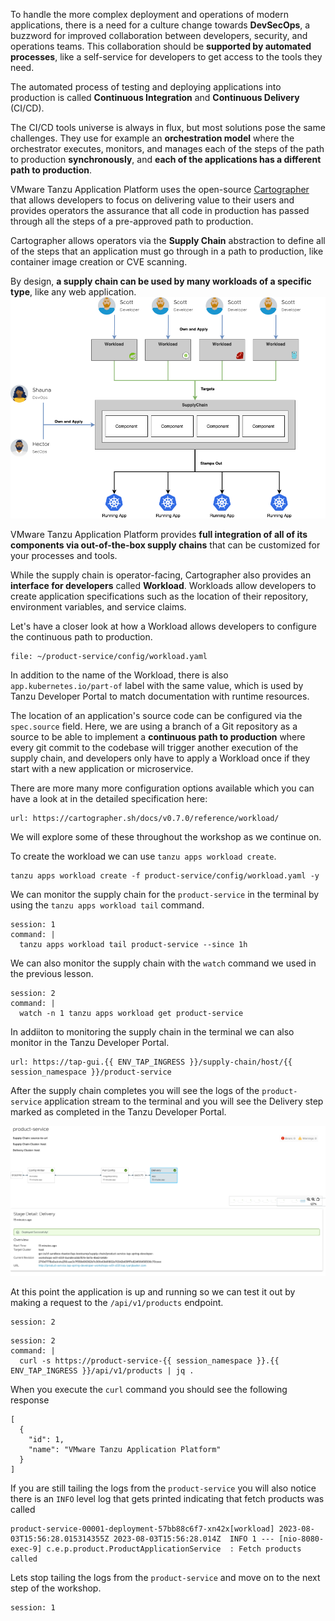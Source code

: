 To handle the more complex deployment and operations of modern applications, there is a need for a culture change towards **DevSecOps**, a buzzword for improved collaboration between developers, security, and operations teams.
This collaboration should be **supported by automated processes**, like a self-service for developers to get access to the tools they need.

The automated process of testing and deploying applications into production is called **Continuous Integration** and **Continuous Delivery** (CI/CD). 

The CI/CD tools universe is always in flux, but most solutions pose the same challenges. They use for example an **orchestration model** where the orchestrator executes, monitors, and manages each of the steps of the path to production **synchronously**, and **each of the applications has a different path to production**.

VMware Tanzu Application Platform uses the open-source [Cartographer](https://cartographer.sh) that allows developers to focus on delivering value to their users and provides operators the assurance that all code in production has passed through all the steps of a pre-approved path to production.

Cartographer allows operators via the **Supply Chain** abstraction to define all of the steps that an application must go through in a path to production, like container image creation or CVE scanning.

By design, **a supply chain can be used by many workloads of a specific type**, like any web application. 
![Reusable CI/CD](../images/reusable-cicd.png)

VMware Tanzu Application Platform provides **full integration of all of its components via out-of-the-box supply chains** that can be customized for your processes and tools.

While the supply chain is operator-facing, Cartographer also provides an **interface for developers** called **Workload**. Workloads allow developers to create application specifications such as the location of their repository, environment variables, and service claims.

Let's have a closer look at how a Workload allows developers to configure the continuous path to production.
```editor:open-file
file: ~/product-service/config/workload.yaml
```

In addition to the name of the Workload, there is also `app.kubernetes.io/part-of` label with the same value, which is used by Tanzu Developer Portal to match documentation with runtime resources.

The location of an application's source code can be configured via the `spec.source` field. Here, we are using a branch of a Git repository as a source to be able to implement a **continuous path to production** where every git commit to the codebase will trigger another execution of the supply chain, and developers only have to apply a Workload once if they start with a new application or microservice. 

There are more many more configuration options available which you can have a look at in the detailed specification here:
```dashboard:open-url
url: https://cartographer.sh/docs/v0.7.0/reference/workload/
```
We will explore some of these throughout the workshop as we continue on.

To create the workload we can use `tanzu apps workload create`.  
```execute
tanzu apps workload create -f product-service/config/workload.yaml -y
```

We can monitor the supply chain for the `product-service` in the terminal by using the `tanzu apps workload tail` command.
```terminal:execute
session: 1
command: |
  tanzu apps workload tail product-service --since 1h
```
We can also monitor the supply chain with the `watch` command we used in the previous lesson.

```terminal:execute
session: 2
command: |
  watch -n 1 tanzu apps workload get product-service
```

In addiiton to monitoring the supply chain in the terminal we can also monitor in the Tanzu Developer Portal.
```dashboard:open-url
url: https://tap-gui.{{ ENV_TAP_INGRESS }}/supply-chain/host/{{ session_namespace }}/product-service
```

After the supply chain completes you will see the logs of the `product-service` application stream to the terminal and you will see the Delivery step marked as completed in the Tanzu Developer Portal.

![Delivery Tanzu Developer Portal](../images/delivery-tap-gui.png)

At this point the application is up and running so we can test it out by making a request to the `/api/v1/products` endpoint.

```terminal:interrupt
session: 2
```

```terminal:execute
session: 2
command: |
  curl -s https://product-service-{{ session_namespace }}.{{ ENV_TAP_INGRESS }}/api/v1/products | jq .
```

When you execute the `curl` command you should see the following response

```
[
  {
    "id": 1,
    "name": "VMware Tanzu Application Platform"
  }
]
```

If you are still tailing the logs from the `product-service` you will also notice there is an `INFO` level log that gets printed indicating that fetch products was called

```
product-service-00001-deployment-57bb88c6f7-xn42x[workload] 2023-08-03T15:56:28.015314355Z 2023-08-03T15:56:28.014Z  INFO 1 --- [nio-8080-exec-9] c.e.p.product.ProductApplicationService  : Fetch products called
```

Lets stop tailing the logs from the `product-service` and move on to the next step of the workshop.

```terminal:interrupt
session: 1
```
